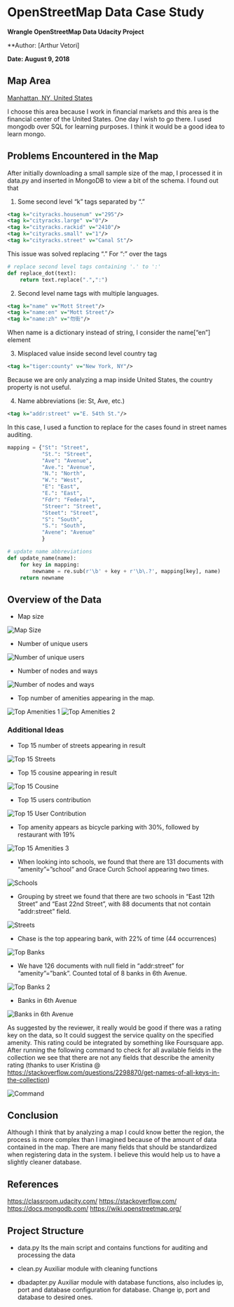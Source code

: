 # OpenStreetMap Data Case Study
**Wrangle OpenStreetMap Data Udacity Project**

**Author: [Arthur Vetori]

**Date: August 9, 2018**

## Map Area
[Manhattan, NY, United States](https://en.wikipedia.org/wiki/Manhattan)

I choose this area because I work in financial markets and this area is the financial center of the United States. One day I wish to go there.
I used mongodb over SQL for learning purposes. I think it would be a good idea to learn mongo.

## Problems Encountered in the Map
After initially downloading a small sample size of the map, I processed it in data.py and inserted in MongoDB to view a bit of the schema. I found out that

1. Some second level “k” tags separated by “.”

```xml
<tag k="cityracks.housenum" v="295"/>
<tag k="cityracks.large" v="0"/>
<tag k="cityracks.rackid" v="2410"/>
<tag k="cityracks.small" v="1"/>
<tag k="cityracks.street" v="Canal St"/>
```

This issue was solved replacing “.” For “:” over the tags

```python
# replace second level tags containing '.' to ':'
def replace_dot(text):
    return text.replace(".",":")
```

2. Second level name tags with multiple languages.

```xml
<tag k="name" v="Mott Street"/>
<tag k="name:en" v="Mott Street"/>
<tag k="name:zh" v="勿街"/>
```

When name is a dictionary instead of string, I consider the name[“en”] element


3. Misplaced value inside second level country tag

```xml
<tag k="tiger:county" v="New York, NY"/>
```

Because we are only analyzing a map inside United States, the country property is not useful.

4. Name abbreviations (ie: St, Ave, etc.)

```xml
<tag k="addr:street" v="E. 54th St."/>
```

In this case, I used a function to replace for the cases found in street names auditing.

```python
mapping = {"St": "Street",
           "St.": "Street",
           "Ave": "Avenue",
           "Ave.": "Avenue",
           "N.": "North",
           "W.": "West",
           "E": "East",
           "E.": "East",
           "Fdr": "Federal",
           "Streer": "Street",
           "Steet": "Street",
           "S": "South",
           "S.": "South",
           "Avene": "Avenue"
           }

# update name abbreviations
def update_name(name):
    for key in mapping:
        newname = re.sub(r'\b' + key + r'\b\.?', mapping[key], name)
    return newname

```


## Overview of the Data

- Map size

![Map Size](images/file_size.png)

- Number of unique users

![Number of unique users](images/unique_users.png)

- Number of nodes and ways

![Number of nodes and ways](images/nodes_and_ways.png)

- Top number of amenities appearing in the map.

![Top Amenities 1](images/top_amenities.png)
![Top Amenities 2](images/top_amenities_2.png)

### Additional Ideas

- Top 15 number of streets appearing in result 

![Top 15 Streets](images/top_15_streets.png)

- Top 15 cousine appearing in result

![Top 15 Cousine](images/top_15_cousines.png)

- Top 15 users contribution

![Top 15 User Contribution](images/top_15_users.png)

- Top amenity appears as bicycle parking with 30%, followed by restaurant with 19% 

![Top 15 Amenities 3](images/top_15_amenities_3.png)

- When looking into schools, we found that there are 131 documents with “amenity”=”school” 
and Grace Curch School appearing two times.

![Schools](images/schools.png)

- Grouping by street we found that there are two schools in “East 12th Street” and 
“East 22nd Street”, with 88 documents that not contain “addr:street” field.

![Streets](images/top_streets_2.png)

- Chase is the top appearing bank, with 22% of time (44 occurrences)

![Top Banks](images/top_banks.png)

- We have 126 documents with null field in “addr:street” for “amenity”=”bank”. 
Counted total of 8 banks in 6th Avenue.

![Top Banks 2](images/top_banks_2.png)

- Banks in 6th Avenue

![Banks in 6th Avenue](images/banks_in_6avenue.png)

As suggested by the reviewer, it really would be good if there was a rating key on the data, 
so It could suggest the service quality on the specified amenity. 
This rating could be integrated by something like Foursquare app. 
After running the following command to check for all available fields in the collection we see that there are not any fields that describe the amenity rating 
(thanks to user Kristina @ https://stackoverflow.com/questions/2298870/get-names-of-all-keys-in-the-collection)

![Command](images/command.png)

## Conclusion

Although I think that by analyzing a map I could know better the region, the process is more complex than I imagined because of the amount of data contained in the map. 
There are many fields that should be standardized when registering data in the system. I believe this would help us to have a slightly cleaner database.

## References

https://classroom.udacity.com/
https://stackoverflow.com/
https://docs.mongodb.com/
https://wiki.openstreetmap.org/

## Project Structure

- data.py
Its the main script and contains functions for auditing and processing the data

- clean.py
Auxiliar module with cleaning functions

- dbadapter.py
Auxiliar module with database functions, also includes ip, port and database configuration for database.
Change ip, port and database to desired ones.
